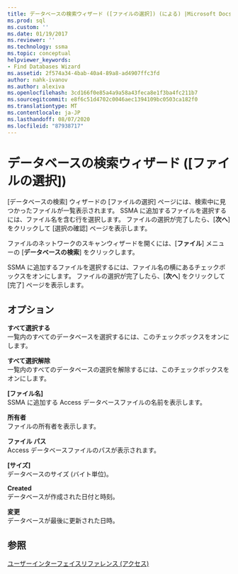 ```yaml
---
title: データベースの検索ウィザード ([ファイルの選択]) (による) |Microsoft Docs
ms.prod: sql
ms.custom: ''
ms.date: 01/19/2017
ms.reviewer: ''
ms.technology: ssma
ms.topic: conceptual
helpviewer_keywords:
- Find Databases Wizard
ms.assetid: 2f574a34-4bab-40a4-89a8-ad4907ffc3fd
author: nahk-ivanov
ms.author: alexiva
ms.openlocfilehash: 3cd166f0e85a4a9a58a43feca8e1f3ba4fc211b7
ms.sourcegitcommit: e8f6c51d4702c0046aec1394109bc0503ca182f0
ms.translationtype: MT
ms.contentlocale: ja-JP
ms.lasthandoff: 08/07/2020
ms.locfileid: "87938717"
---
```

# <a name="find-databases-wizard-select-files-accesstosql"></a>データベースの検索ウィザード ([ファイルの選択])
[データベースの検索] ウィザードの [ファイルの選択] ページには、検索中に見つかったファイルが一覧表示されます。 SSMA に追加するファイルを選択するには、ファイル名を含む行を選択します。 ファイルの選択が完了したら、[**次へ**] をクリックして [選択の確認] ページを表示します。  
  
ファイルのネットワークのスキャンウィザードを開くには、[**ファイル**] メニューの [**データベースの検索**] をクリックします。  
  
SSMA に追加するファイルを選択するには、ファイル名の横にあるチェックボックスをオンにします。 ファイルの選択が完了したら、[**次へ**] をクリックして [完了] ページを表示します。  
  
## <a name="options"></a>オプション  
**すべて選択する**  
一覧内のすべてのデータベースを選択するには、このチェックボックスをオンにします。  
  
**すべて選択解除**  
一覧内のすべてのデータベースの選択を解除するには、このチェックボックスをオンにします。  
  
**[ファイル名]**  
SSMA に追加する Access データベースファイルの名前を表示します。  
  
**所有者**  
ファイルの所有者を表示します。  
  
**ファイル パス**  
Access データベースファイルのパスが表示されます。  
  
**[サイズ]**  
データベースのサイズ (バイト単位)。  
  
**Created**  
データベースが作成された日付と時刻。  
  
**変更**  
データベースが最後に更新された日時。  
  
## <a name="see-also"></a>参照  
[ユーザーインターフェイスリファレンス (アクセス)](https://msdn.microsoft.com/af24c303-4a41-449b-9c86-d6558a97e839)  
  
